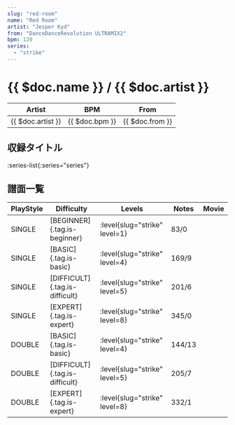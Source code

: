 ```yaml
---
slug: "red-room"
name: "Red Room"
artist: "Jesper Kyd"
from: "DanceDanceRevolution ULTRAMIX2"
bpm: 120
series:
  - "strike"
---
```


# {{ $doc.name }} / {{ $doc.artist }}

|Artist|BPM|From|
|------|---|----|
|{{ $doc.artist }}|{{ $doc.bpm }}|{{ $doc.from }}|

## 収録タイトル

:series-list{:series="series"}

## 譜面一覧

|PlayStyle|Difficulty|Levels|Notes|Movie|
|---------|----------|------|-----|-----|
|SINGLE|[BEGINNER]{.tag.is-beginner}|<div class="field is-grouped is-grouped-multiline">:level{slug="strike" level=1}</div>|83/0||
|SINGLE|[BASIC]{.tag.is-basic}|<div class="field is-grouped is-grouped-multiline">:level{slug="strike" level=4}</div>|169/9||
|SINGLE|[DIFFICULT]{.tag.is-difficult}|<div class="field is-grouped is-grouped-multiline">:level{slug="strike" level=5}</div>|201/6||
|SINGLE|[EXPERT]{.tag.is-expert}|<div class="field is-grouped is-grouped-multiline">:level{slug="strike" level=8}</div>|345/0||
|DOUBLE|[BASIC]{.tag.is-basic}|<div class="field is-grouped is-grouped-multiline">:level{slug="strike" level=4}</div>|144/13||
|DOUBLE|[DIFFICULT]{.tag.is-difficult}|<div class="field is-grouped is-grouped-multiline">:level{slug="strike" level=5}</div>|205/7||
|DOUBLE|[EXPERT]{.tag.is-expert}|<div class="field is-grouped is-grouped-multiline">:level{slug="strike" level=8}</div>|332/1||
